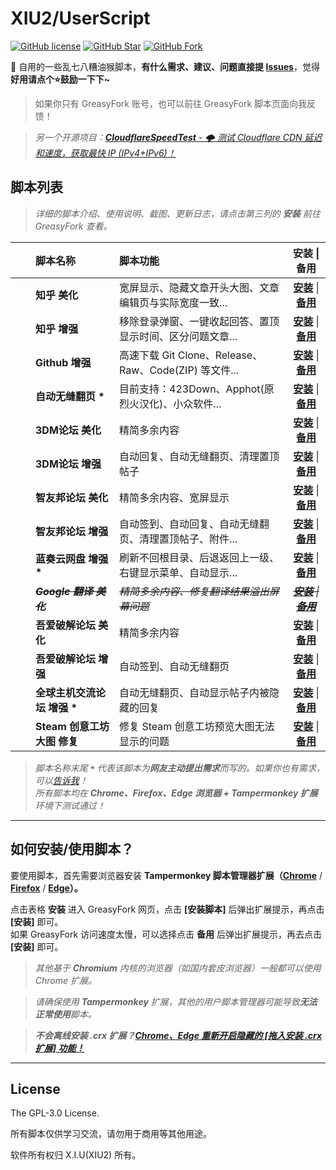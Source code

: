 # XIU2/UserScript

[![GitHub license](https://img.shields.io/github/license/XIU2/UserScript.svg?style=flat-square&color=4285dd)](https://github.com/XIU2/UserScript/blob/master/LICENSE)
[![GitHub Star](https://img.shields.io/github/stars/XIU2/UserScript.svg?style=flat-square&label=Star&color=4285dd)](https://github.com/XIU2/UserScript/stargazers)
[![GitHub Fork](https://img.shields.io/github/forks/XIU2/UserScript.svg?style=flat-square&label=Fork&color=4285dd)](https://github.com/XIU2/UserScript/network/members)

🔨 自用的一些乱七八糟油猴脚本，**有什么需求、建议、问题直接提 [Issues](https://github.com/XIU2/UserScript/issues/new/choose)**，觉得**好用请点个⭐鼓励一下下~**   

> 如果你只有 GreasyFork 账号，也可以前往 GreasyFork 脚本页面向我反馈！  

> _另一个开源项目：[**CloudflareSpeedTest** - 🌩 测试 Cloudflare CDN 延迟和速度，获取最快 IP (IPv4+IPv6)！](https://github.com/XIU2/CloudflareSpeedTest)_

## 脚本列表

> _详细的脚本介绍、使用说明、截图、更新日志，请点击第三列的 **安装** 前往 GreasyFork 查看。_  

|  | 脚本名称 | 脚本功能 | 安装 \| 备用 |
| :----: | :---- | :---- | :----: |
| [<img src="https://static.zhihu.com/heifetz/favicon.ico" height="16px" />](https://www.zhihu.com/people/xiu2) | **知乎 美化** | 宽屏显示、隐藏文章开头大图、文章编辑页与实际宽度一致... | **[安装](https://greasyfork.org/zh-CN/scripts/412212)** \| **[备用](https://cdn.jsdelivr.net/gh/XIU2/UserScript@master/Zhihu-Beautification.user.js)** |
| [<img src="https://static.zhihu.com/heifetz/favicon.ico" height="16px" />](https://www.zhihu.com/people/xiu2) | **知乎 增强** | 移除登录弹窗、一键收起回答、置顶显示时间、区分问题文章... | **[安装](https://greasyfork.org/zh-CN/scripts/419081)** \| **[备用](https://cdn.jsdelivr.net/gh/XIU2/UserScript@master/Zhihu-Enhanced.user.js)** |
| [<img src="https://github.com/favicon.ico" height="16px" />](https://github.com/XIU2) |  **Github 增强** | 高速下载 Git Clone、Release、Raw、Code(ZIP) 等文件... | **[安装](https://greasyfork.org/zh-CN/scripts/412245)** \| **[备用](https://cdn.jsdelivr.net/gh/XIU2/UserScript@master/GithubEnhanced-High-Speed-Download.user.js)** |
| [<img src="https://s3.ax1x.com/2021/02/25/yj2s4f.png" height="16px" />](https://github.com/XIU2) |  **自动无缝翻页 \*** | 目前支持：423Down、Apphot(原烈火汉化)、小众软件... | **[安装](https://greasyfork.org/zh-CN/scripts/419215)** \| **[备用](https://cdn.jsdelivr.net/gh/XIU2/UserScript@master/Autopage.user.js)** |
| [<img src="https://www.3dmgame.com/favicon.ico" height="16px" />](https://bbs.3dmgame.com) | **3DM论坛 美化** | 精简多余内容 | **[安装](https://greasyfork.org/zh-CN/scripts/413593)** \| **[备用](https://cdn.jsdelivr.net/gh/XIU2/UserScript@master/3dm-Beautification.user.js)** |
| [<img src="https://www.3dmgame.com/favicon.ico" height="16px" />](https://bbs.3dmgame.com) | **3DM论坛 增强** | 自动回复、自动无缝翻页、清理置顶帖子 | **[安装](https://greasyfork.org/zh-CN/scripts/412890)** \| **[备用](https://cdn.jsdelivr.net/gh/XIU2/UserScript@master/3dm-Enhanced.user.js)** |
| [<img src="http://bbs.zhiyoo.net/favicon.ico" height="16px" />](http://bbs.zhiyoo.net/forum.php?mod=forumdisplay&fid=42&filter=author&orderby=dateline) | **智友邦论坛 美化** | 精简多余内容、宽屏显示 | **[安装](https://greasyfork.org/zh-CN/scripts/412361)** \| **[备用](https://cdn.jsdelivr.net/gh/XIU2/UserScript@master/Zhiyoo-Beautification.user.js)** |
| [<img src="http://bbs.zhiyoo.net/favicon.ico" height="16px" />](http://bbs.zhiyoo.net/forum.php?mod=forumdisplay&fid=42&filter=author&orderby=dateline) | **智友邦论坛 增强** | 自动签到、自动回复、自动无缝翻页、清理置顶帖子、附件... | **[安装](https://greasyfork.org/zh-CN/scripts/412362)** \| **[备用](https://cdn.jsdelivr.net/gh/XIU2/UserScript@master/Zhiyoo-Enhanced.user.js)** |
| [<img src="https://www.lanzou.com/favicon.ico" height="16px" />](https://www.lanzou.com) |  **蓝奏云网盘 增强 \*** | 刷新不回根目录、后退返回上一级、右键显示菜单、自动显示... | **[安装](https://greasyfork.org/zh-CN/scripts/419224)** \| **[备用](https://cdn.jsdelivr.net/gh/XIU2/UserScript@master/Lanzou-Enhanced.user.js)** |
| [<img src="https://translate.google.cn/favicon.ico" height="16px" />](https://translate.google.cn) |  ~~_**Google 翻译 美化**_~~ | ~~_精简多余内容、修复翻译结果溢出屏幕问题_~~ | ~~_**[安装](https://zhuanlan.zhihu.com/p/286815739)** \| **[备用](https://zhuanlan.zhihu.com/p/286815739)**_~~ |
| [<img src="https://www.52pojie.cn/favicon.ico" height="16px" />](https://www.52pojie.cn) | **吾爱破解论坛 美化** | 精简多余内容 | **[安装](https://greasyfork.org/zh-CN/scripts/412681)** \| **[备用](https://cdn.jsdelivr.net/gh/XIU2/UserScript@master/52pojie-Beautification.user.js)** |
| [<img src="https://www.52pojie.cn/favicon.ico" height="16px" />](https://www.52pojie.cn) | **吾爱破解论坛 增强** | 自动签到、自动无缝翻页 | **[安装](https://greasyfork.org/zh-CN/scripts/412680)** \| **[备用](https://cdn.jsdelivr.net/gh/XIU2/UserScript@master/52pojie-Enhanced.user.js)** |
| [<img src="https://s3.ax1x.com/2021/02/25/yjgo1e.png" height="16px" />](https://hostloc.com) | **全球主机交流论坛 增强 \*** | 自动无缝翻页、自动显示帖子内被隐藏的回复 | **[安装](https://greasyfork.org/zh-CN/scripts/414005)** \| **[备用](https://cdn.jsdelivr.net/gh/XIU2/UserScript@master/Hostloc-Enhanced.user.js)** |
| [<img src="https://store.steampowered.com/favicon.ico" height="16px" />](https://store.steampowered.com) | **Steam 创意工坊大图 修复** | 修复 Steam 创意工坊预览大图无法显示的问题 | **[安装](https://greasyfork.org/zh-CN/scripts/397666)** \| **[备用](https://cdn.jsdelivr.net/gh/XIU2/UserScript@master/SteamWorkshopImageRepair.user.js)** |

> _脚本名称末尾 **`*`** 代表该脚本为**网友主动提出需求**而写的。如果你也有需求，可以[告诉我](https://github.com/XIU2/UserScript/issues/new/choose)！_  
> _所有脚本均在 **Chrome、Firefox、Edge 浏览器 + Tampermonkey 扩展** 环境下测试通过！_

****

## 如何安装/使用脚本？

要使用脚本，首先需要浏览器安装 **Tampermonkey  脚本管理器扩展（[Chrome](https://xiu.lanzoux.com/b073l8d1e)** / **[Firefox](https://addons.mozilla.org/firefox/addon/tampermonkey/)** / **[Edge](https://microsoftedge.microsoft.com/addons/detail/tampermonkey/iikmkjmpaadaobahmlepeloendndfphd?hl=zh-CN)）。**  

点击表格 **安装** 进入 GreasyFork 网页，点击 **\[安装脚本\]** 后弹出扩展提示，再点击 **\[安装\]** 即可。  
如果 GreasyFork 访问速度太慢，可以选择点击 **备用** 后弹出扩展提示，再去点击 **\[安装\]** 即可。

> _其他基于 **Chromium** 内核的浏览器（如国内套皮浏览器）一般都可以使用 Chrome 扩展。_  

> _请确保使用 **Tampermonkey** 扩展，其他的用户脚本管理器可能导致**无法正常使用**脚本。_  

> _**不会离线安装 .crx 扩展？[Chrome、Edge 重新开启隐藏的 [拖入安装 .crx 扩展] 功能！](https://zhuanlan.zhihu.com/p/276027099)**_  

****

## License

The GPL-3.0 License.

所有脚本仅供学习交流，请勿用于商用等其他用途。  

软件所有权归 X.I.U(XIU2) 所有。  